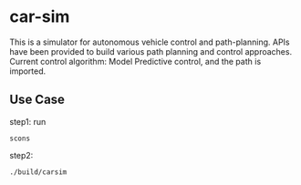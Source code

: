 # car-sim
This is a simulator for autonomous vehicle control and path-planning. APIs have been provided to build various path planning and control approaches. \
Current control algorithm: Model Predictive control, and the path is imported.

## Use Case
step1: run
```
scons
```
step2: 
```
./build/carsim
```
